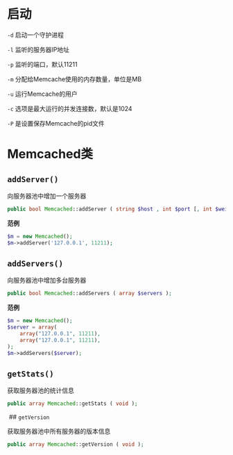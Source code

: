 # 启动

`-d` 启动一个守护进程

`-l` 监听的服务器IP地址

`-p` 监听的端口，默认11211

`-m` 分配给Memcache使用的内存数量，单位是MB

`-u` 运行Memcache的用户

`-c` 选项是最大运行的并发连接数，默认是1024

`-P` 是设置保存Memcache的pid文件



# Memcached类

## `addServer()`

向服务器池中增加一个服务器

```php
public bool Memcached::addServer ( string $host , int $port [, int $weight = 0 ] );
```

**范例**

```php
$m = new Memcached();
$m->addServer('127.0.0.1', 11211);
```

## `addServers()`

向服务器池中增加多台服务器

```php
public bool Memcached::addServers ( array $servers );
```

**范例**

```php
$m = new Memcached();
$server = array(
    array("127.0.0.1", 11211),
    array("127.0.0.1", 11211),
);
$m->addServers($server);
```

## `getStats()`

获取服务器池的统计信息

```php
public array Memcached::getStats ( void );
```

 ## `getVersion`

获取服务器池中所有服务器的版本信息

```php
public array Memcached::getVersion ( void );
```

